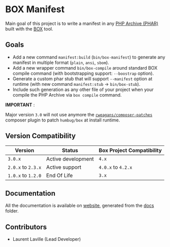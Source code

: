 <!-- markdownlint-disable MD013 MD033 -->
# BOX Manifest

Main goal of this project is to write a manifest in any [PHP Archive (PHAR)](https://www.php.net/phar)
built with the [BOX](https://github.com/box-project/box) tool.

## Goals

- Add a new command `manifest:build` (`bin/box-manifest`) to generate any manifest in multiple format (`plain`, `ansi`, `sbom`).
- Add a new wrapper command `bin/box-compile` around standard BOX compile command (with bootstrapping support: `--boostrap` option).
- Generate a custom phar stub that will support `--manifest` option at runtime (with new command `manifest:stub` -> `bin/box-stub`).
- Include such generation as any other file of your project when your compile the PHP Archive via `box compile` command.

**IMPORTANT** :

Major version `3.0` will not use anymore the [`cweagans/composer-patches`](https://github.com/cweagans/composer-patches)
composer plugin to patch `humbug/box` at install runtime.

## Version Compatibility

| Version            | Status             | Box Project Compatibility |
|--------------------|--------------------|---------------------------|
| `3.0.x`            | Active development | `4.x`                     |
| `2.0.x` to `2.3.x` | Active support     | `4.0.x` to `4.2.x`        |
| `1.0.x` to `1.2.0` | End Of Life        | `3.x`                     |

## Documentation

All the documentation is available on [website](https://llaville.github.io/box-manifest/3.x),
generated from the [docs](https://github.com/llaville/box-manifest/tree/master/docs) folder.

## Contributors

- Laurent Laville (Lead Developer)
